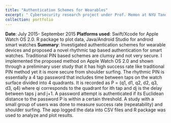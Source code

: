 ```yaml
---
title: "Authentication Schemes for Wearables"
excerpt: " Cybersecurity research project under Prof. Memon at NYU Tandon School of Engineering <br/><img src='/images/TapLanding.jpg'>"
collection: portfolio
---
```


**Date**: July 2015- September 2015
**Platforms used**: Swift/Xcode for Apple Watch OS 2.0. R package to plot data, Java/Android Studio for android smart watches
**Summary**: Investigated authentication schemes for wearable devices and proposed a novel rhythmic tap based authentication for smart watches. Traditional PIN based schemes are clumsy and not very secure. I implemented the proposed method on Apple Watch OS 2.0 and shown through a preliminary user study that it has high success rate like traditional PIN method yet it is more secure from shoulder surfing. The rhythmic PIN is essentially a 4 tap password that includes time between taps on the watch surface divided into 4 quadrants.  It is recorded as P = (q1, d1, q2, d2, q3, d3, q4) where qi corresponds to the quadrant for ith tap and dj is the delay between taps j and j+1. A password attempt is authenticated if its Euclidean distance to the password P is within a certain threshold. A study with a small group of users was done to measure success rate (repeatability) and shoulder surfing. The app logged the data into CSV files and R package was used to analyze and plot results. 


